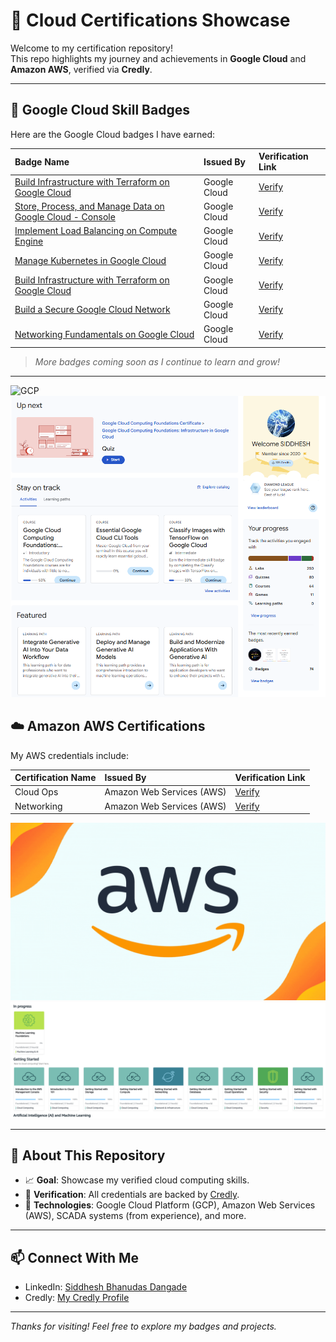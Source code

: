 # 🌟 Cloud Certifications Showcase

Welcome to my certification repository!  
This repo highlights my journey and achievements in **Google Cloud** and **Amazon AWS**, verified via **Credly**.

---

## 📜 Google Cloud Skill Badges

Here are the Google Cloud badges I have earned:

| Badge Name | Issued By | Verification Link |
| :--- | :--- | :--- |
| [Build Infrastructure with Terraform on Google Cloud](https://www.credly.com/badges/2a6f079c-b1bb-4abb-9b04-d53f62103484/public_url) | Google Cloud | [Verify](https://www.cloudskillsboost.google/public_profiles/b1fd1b96-5189-4d35-bdbe-3084f16982c5/badges/15211219) |
| [Store, Process, and Manage Data on Google Cloud - Console](https://www.credly.com/badges/5edde332-b6a8-4703-b079-e93225646eeb/public_url) | Google Cloud | [Verify](https://www.cloudskillsboost.google/public_profiles/b1fd1b96-5189-4d35-bdbe-3084f16982c5/badges/14924741) |
| [Implement Load Balancing on Compute Engine](https://www.credly.com/badges/f23c4a5e-58be-4dd8-afe9-2a82201df806/public_url) | Google Cloud | [Verify](https://www.cloudskillsboost.google/public_profiles/b1fd1b96-5189-4d35-bdbe-3084f16982c5/badges/14521974) |
| [Manage Kubernetes in Google Cloud](https://www.credly.com/badges/3952ebae-0f88-4251-9e72-7180448a85de/public_url) | Google Cloud | [Verify](https://www.cloudskillsboost.google/public_profiles/b1fd1b96-5189-4d35-bdbe-3084f16982c5/badges/14797487) |
| [Build Infrastructure with Terraform on Google Cloud](https://www.credly.com/badges/2a6f079c-b1bb-4abb-9b04-d53f62103484/public_url) | Google Cloud | [Verify](https://www.cloudskillsboost.google/public_profiles/b1fd1b96-5189-4d35-bdbe-3084f16982c5/badges/15211219) |
| [Build a Secure Google Cloud Network](https://www.credly.com/badges/29bb0bcb-dd07-40ea-8463-1486ad7c479d/public_url) | Google Cloud | [Verify](https://www.cloudskillsboost.google/public_profiles/b1fd1b96-5189-4d35-bdbe-3084f16982c5/badges/14882952) |
| [Networking Fundamentals on Google Cloud](https://www.credly.com/badges/bc2e37eb-6aaa-4acc-91a6-5322184762ee/public_url) | Google Cloud | [Verify](https://www.cloudskillsboost.google/public_profiles/b1fd1b96-5189-4d35-bdbe-3084f16982c5/badges/14792701) |

> *More badges coming soon as I continue to learn and grow!*

---
![GCP](https://github.com/sidortal/OBB-Expansion/blob/main/GreenGCP.gif)
![Google Cloud Badge](https://github.com/sidortal/OBB-Expansion/blob/main/Screenshot%202025-04-28%20154512.png)
## ☁️ Amazon AWS Certifications

My AWS credentials include:

| Certification Name | Issued By | Verification Link |
| :--- | :--- | :--- |
| Cloud Ops| Amazon Web Services (AWS) | [Verify](https://www.credly.com/badges/e0746fcb-49ca-420a-b3de-fbfe78225a0c/public_url) |
| Networking| Amazon Web Services (AWS) | [Verify](https://www.credly.com/badges/659194dc-75b1-4cd8-9de3-de65dfc40026/public_url) |

![AWS](https://github.com/sidortal/OBB-Expansion/blob/main/AWS.gif)
![AWS Badges](https://github.com/sidortal/OBB-Expansion/blob/main/Screenshot%202025-04-28%20154119.png)

---

## 🎯 About This Repository

- 📈 **Goal**: Showcase my verified cloud computing skills.
- 🔗 **Verification**: All credentials are backed by [Credly](https://www.credly.com/users/siddhesh-dangade).
- 🧩 **Technologies**: Google Cloud Platform (GCP), Amazon Web Services (AWS), SCADA systems (from experience), and more.

---

## 📫 Connect With Me

- LinkedIn: [Siddhesh Bhanudas Dangade](https://www.linkedin.com/in/siddheshdangade/)
- Credly: [My Credly Profile](https://www.credly.com/users/siddhesh-dangade)

---

*Thanks for visiting! Feel free to explore my badges and projects.*

